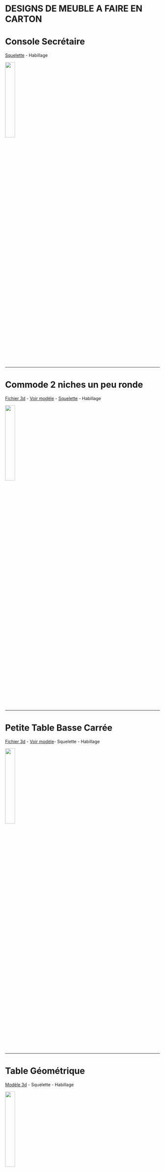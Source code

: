 # DESIGNS DE MEUBLE A FAIRE EN CARTON

# Console Secrétaire
<a href="https://jscad.xyz/#https://raw.githubusercontent.com/gilboonet/designs/master/MEUBLES/sq_ed0001.js" target="blank">Squelette</a> - 
Habillage

<a href="https://jscad.xyz/#https://raw.githubusercontent.com/gilboonet/designs/master/MEUBLES/0001.obj"  target="blank">
<img src="https://raw.githubusercontent.com/gilboonet/designs/master/MEUBLES/0001.png" width=25% height=25%></a>

***
# Commode 2 niches un peu ronde
<a href="https://raw.githubusercontent.com/gilboonet/designs/master/MEUBLES/0002.obj">Fichier 3d</a> - 
<a href="https://jscad.xyz/#https://raw.githubusercontent.com/gilboonet/designs/master/MEUBLES/0002.obj">Voir modèle</a> - 
<a href="https://jscad.xyz/#https://raw.githubusercontent.com/gilboonet/designs/master/MEUBLES/sq_ed0002.js">Squelette</a> - 
Habillage

<img src="https://raw.githubusercontent.com/gilboonet/designs/master/MEUBLES/0002.png" width=25% height=25%>

***
# Petite Table Basse Carrée
<a href="https://raw.githubusercontent.com/gilboonet/designs/master/MEUBLES/0002.obj">Fichier 3d</a> - 
<a href="https://jscad.xyz/#https://raw.githubusercontent.com/gilboonet/designs/master/MEUBLES/0002.obj">Voir modèle</a>- Squelette - Habillage

<img src="https://raw.githubusercontent.com/gilboonet/designs/master/MEUBLES/0003.png" width=25% height=25%>

***
# Table Géométrique
<a href="https://raw.githubusercontent.com/gilboonet/designs/master/MEUBLES/0004.obj"> Modèle 3d</a> - Squelette - Habillage

<img src="https://raw.githubusercontent.com/gilboonet/designs/master/MEUBLES/0004.png" width=25% height=25%>

***
# Fauteuil Club Classique
<a href="https://raw.githubusercontent.com/gilboonet/designs/master/MEUBLES/0005.obj"> Modèle 3d</a> - Squelette - Habillage

<img src="https://raw.githubusercontent.com/gilboonet/designs/master/MEUBLES/0005.png" width=25% height=25%>

***
# Commode galbée
<a href="https://raw.githubusercontent.com/gilboonet/designs/master/MEUBLES/0006.obj"> Modèle 3d</a> - Squelette - Habillage

<img src="https://raw.githubusercontent.com/gilboonet/designs/master/MEUBLES/0006.png" width=25% height=25%>

***
# Buffet Galbé (base)
<a href="https://raw.githubusercontent.com/gilboonet/designs/master/MEUBLES/0007.obj"> Modèle 3d</a> - Squelette - Habillage

<img src="https://raw.githubusercontent.com/gilboonet/designs/master/MEUBLES/0007.png" width=25% height=25%>

***
# Meuble TV en Coin
<a href="https://raw.githubusercontent.com/gilboonet/designs/master/MEUBLES/0008.obj"> Modèle 3d</a> - Squelette - Habillage

<img src="https://raw.githubusercontent.com/gilboonet/designs/master/MEUBLES/0008.png" width=25% height=25%>

***
# Meuble rond
<a href="https://raw.githubusercontent.com/gilboonet/designs/master/MEUBLES/0009.obj"> Modèle 3d</a> - Squelette - Habillage

<img src="https://raw.githubusercontent.com/gilboonet/designs/master/MEUBLES/0009.png" width=25% height=25%>
